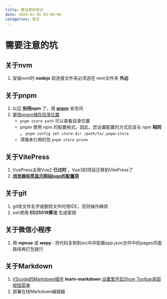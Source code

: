 ```yaml
---
title: 要注意的笔记
date: 2024-01-05 03:00:00
categories: 笔记
---
```


# 需要注意的坑

## 关于nvm

1. 安装nvm时 **nodejs** 软连接文件夹必须选在 nvm文件夹 **外边**

## 关于pnpm

1. 以后 **别用npm** 了，用 **[pnpm](https://pnpm.io/zh/motivation)** 省空间
2. [更改pnpm储存目录位置](https://pnpm.io/zh/configuring)
    - ``` pnpm store path ``` 可以查看目录位置
    - pnpm 使用 npm 的配置格式。因此，您设置配置的方式应该与 npm **相同** 。
    ```pnpm config set store-dir /path/to/.pnpm-store```
    - 清理未引用的包
    ``` pnpm store prune ```

## 关于VitePress

1. VuePress主用Vue2 **已过时** ，Vue3的项目迁移到VitePress了
2. **[浏览器标签显示网站logo的配置项](https://vitepress.dev/zh/reference/site-config#example-adding-a-favicon)**

## 关于git

1. git改文件名字或删除文件时用IDE，否则操作麻烦
2. ssh使用 **ED25519算法** 生成密钥

## 关于微信小程序

1. 用 **mpvue** 或 **wepy** : 将代码复制到src中并配置app.json文件中的pages页面路径再打包就行

## 关于Markdown

1. [VScode的Markdown插件](https://marketplace.visualstudio.com/items?itemName=docsmsft.docs-markdown) **learn-markdown** [设置里开启Show Toolbar底部按钮菜单](https://learn.microsoft.com/zh-cn/contribute/content/how-to-write-docs-auth-pack#how-to-show-the-legacy-gauntlet-toolbar)
2. 部署在线Markdown编辑器
